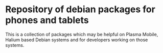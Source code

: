 # Repository of debian packages for phones and tablets

This is a collection of packages which may be helpful on Plasma Mobile, Halium based Debian systems and for developers working on those systems.
